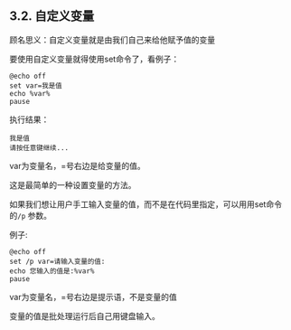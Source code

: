 ## 3.2. 自定义变量


顾名思义：自定义变量就是由我们自己来给他赋予值的变量

要使用自定义变量就得使用set命令了，看例子：

```
@echo off
set var=我是值
echo %var%
pause
```

执行结果：

```
我是值
请按任意键继续...
```

var为变量名，=号右边是给变量的值。

这是最简单的一种设置变量的方法。

如果我们想让用户手工输入变量的值，而不是在代码里指定，可以用用set命令的`/p` 参数。

例子:

```
@echo off
set /p var=请输入变量的值:
echo 您输入的值是:%var%
pause
```

var为变量名，=号右边是提示语，不是变量的值

变量的值是批处理运行后自己用键盘输入。